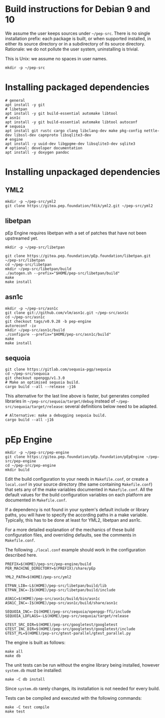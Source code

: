<!-- Copyright 2015-2021, pEp foundation, Switzerland
This file is part of the pEp Engine
This file may be used under the terms of the Creative Commons Attribution-ShareAlike 3.0 Unported (CC BY-SA 3.0) License
See CC_BY-SA.txt -->

# Build instructions for Debian 9 and 10

We assume the user keeps sources under `~/pep-src`.  There is no single
installation prefix: each package is built, or when supported installed, in
either its source directory or in a subdirectory of its source directory.
Rationale: we do not pollute the user system, uninstalling is trivial.

This is Unix: we assume no spaces in user names.

~~~
mkdir -p ~/pep-src
~~~

# Installing packaged dependencies

~~~
# general
apt install -y git
# libetpan
apt install -y git build-essential automake libtool
# asn1c
apt install -y git build-essential automake libtool autoconf
# sequoia
apt install git rustc cargo clang libclang-dev make pkg-config nettle-dev libssl-dev capnproto libsqlite3-dev
# engine
apt install -y uuid-dev libgpgme-dev libsqlite3-dev sqlite3
# optional: developer documentation
apt install -y doxygen pandoc
~~~

# Installing unpackaged dependencies
## YML2

~~~
mkdir -p ~/pep-src/yml2
git clone https://gitea.pep.foundation/fdik/yml2.git ~/pep-src/yml2
~~~

## libetpan
pEp Engine requires libetpan with a set of patches that have not been upstreamed yet.

~~~
mkdir -p ~/pep-src/libetpan

git clone https://gitea.pep.foundation/pEp.foundation/libetpan.git ~/pep-src/libetpan
cd ~/pep-src/libetpan
mkdir ~/pep-src/libetpan/build
./autogen.sh --prefix="$HOME/pep-src/libetpan/build"
make
make install
~~~

## asn1c

~~~
mkdir -p ~/pep-src/asn1c
git clone git://github.com/vlm/asn1c.git ~/pep-src/asn1c
cd ~/pep-src/asn1c
git checkout tags/v0.9.28 -b pep-engine
autoreconf -iv
mkdir ~/pep-src/asn1c/build
./configure --prefix="$HOME/pep-src/asn1c/build"
make
make install
~~~

## sequoia

~~~
git clone https://gitlab.com/sequoia-pgp/sequoia
cd ~/pep-src/sequoia
git checkout openpgp/v1.3.0
# Make an optimised sequoia build.
cargo build --all --release -j16
~~~

This alternative for the last line above is faster, but generates compiled libraries
in `~/pep-src/sequoia/target/debug` instead of `~/pep-src/sequoia/target/release`:
several definitions below need to be adapted.
~~~
# Alternative: make a debugging sequoia build.
cargo build --all -j16
~~~

# pEp Engine

~~~
mkdir -p ~/pep-src/pep-engine
git clone https://gitea.pep.foundation/pEp.foundation/pEpEngine ~/pep-src/pep-engine
cd ~/pep-src/pep-engine
mkdir build
~~~

Edit the build configuration to your needs in `Makefile.conf`, or create a `local.conf` in your source directory (the same containing `Makefile.conf`) that sets any of the make variables documented in `Makefile.conf`. All the default values for the build configuration variables on each platform are documented in `Makefile.conf`.

If a dependency is not found in your system's default include or library paths, you will have to specify the according paths in a make variable. Typically, this has to be done at least for YML2, libetpan and asn1c.

For a more detailed explanation of the mechanics of these build configuration files, and overriding defaults, see the comments in `Makefile.conf`.

The following `./local.conf` example should work in the configuration described here.

~~~
PREFIX=$(HOME)/pep-src/pep-engine/build
PER_MACHINE_DIRECTORY=$(PREFIX)/share/pEp

YML2_PATH=$(HOME)/pep-src/yml2

ETPAN_LIB=-L$(HOME)/pep-src/libetpan/build/lib
ETPAN_INC=-I$(HOME)/pep-src/libetpan/build/include

ASN1C=$(HOME)/pep-src/asn1c/build/bin/asn1c
ASN1C_INC=-I$(HOME)/pep-src/asn1c/build/share/asn1c

SEQUOIA_INC=-I$(HOME)/pep-src/sequoia/openpgp-ffi/include
SEQUOIA_LDFLAGS=-L$(HOME)/pep-src/sequoia/target/release

GTEST_SRC_DIR=$(HOME)/pep-src/googletest/googletest
GTEST_INC_DIR=$(HOME)/pep-src/googletest/googletest/include
GTEST_PL=$(HOME)/pep-src/gtest-parallel/gtest_parallel.py
~~~

The engine is built as follows:

~~~
make all
make db
~~~

The unit tests can be run without the engine library being installed, however `system.db` must be installed:

~~~
make -C db install
~~~

Since `system.db` rarely changes, its installation is not needed for every build.

Tests can be compiled and executed with the following commands:

~~~
make -C test compile
make test
~~~
